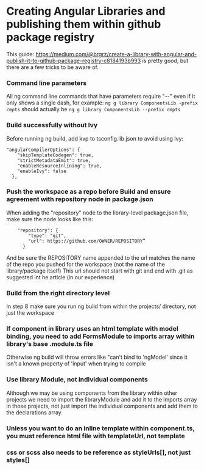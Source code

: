 # Creating Angular Libraries and publishing them within github package registry

This guide: https://medium.com/@brgrz/create-a-library-with-angular-and-publish-it-to-github-package-registry-c8184193b993 is pretty good, but there are a few tricks to be aware of.

### Command line parameters
All ng command line commands that have parameters require "--" even if it only shows a single dash, for example:
```ng g library ComponentsLib -prefix cmpts```
should actually be
```ng g library ComponentsLib --prefix cmpts```

### Build successfully without Ivy
Before running ng build, add kvp to tsconfig.lib.json to avoid using Ivy:
```
"angularCompilerOptions": {
    "skipTemplateCodegen": true,
    "strictMetadataEmit": true,
    "enableResourceInlining": true,
    "enableIvy": false
  },
```

### Push the workspace as a repo before Build and ensure agreement with repository node in package.json
When adding the "repository" node to the library-level package.json file, make sure the node looks like this:
```
    "repository": {
        "type": "git",
        "url": https://github.com/OWNER/REPOSITORY”
      }
```
And be sure the REPOSITORY name appended to the url matches the name of the repo you pushed for the workspace (not the name of the library/package itself)
This url should not start with git and end with .git as suggested int he article (in our experience)

### Build from the right directory level
In step 8 make sure you run ng build from within the projects/<library> directory, not just the workspace

### If component in library uses an html template with model binding, you need to add FormsModule to imports array within library's base .module.ts file
Otherwise ng build will throw errors like "can't bind to 'ngModel' since it isn't a known property of 'input' when trying to compile

### Use library Module, not individual components
Although we may be using components from the library within other projects we need to import the libraryModule and add it to the imports array in those projects, not just import the individual components and add them to the declarations array.  

### Unless you want to do an inline template within component.ts, you must reference html file with templateUrl, not template

### css or scss also needs to be reference as styleUrls[], not just styles[]